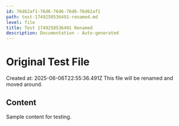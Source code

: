 ```yaml
---
id: 76d62af1-76d6-76d6-76d6-76d62af1
path: test-1749250536491-renamed.md
level: file
title: Test 1749250536491 Renamed
description: Documentation - Auto-generated
---
```

# Original Test File

Created at: 2025-06-06T22:55:36.491Z
This file will be renamed and moved around.

## Content
Sample content for testing.
